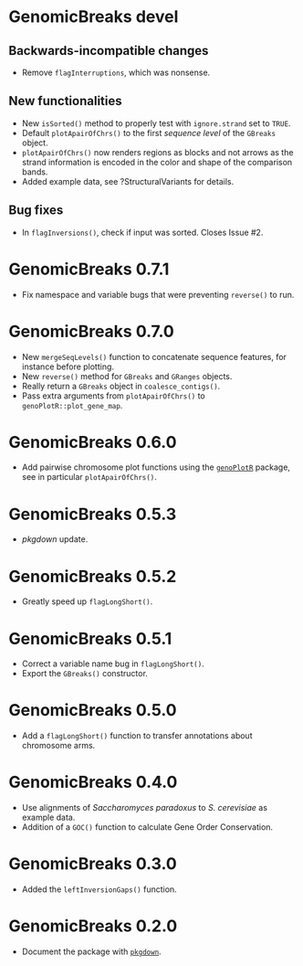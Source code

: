 # GenomicBreaks devel

## Backwards-incompatible changes

* Remove `flagInterruptions`, which was nonsense.

## New functionalities

* New `isSorted()` method to properly test with `ignore.strand` set to `TRUE`.
* Default `plotApairOfChrs()` to the first _sequence level_ of the `GBreaks` object.
* `plotApairOfChrs()` now renders regions as blocks and not arrows as the strand
  information is encoded in the color and shape of the comparison bands.
* Added example data, see ?StructuralVariants for details.

## Bug fixes

* In `flagInversions()`, check if input was sorted.  Closes Issue #2.

# GenomicBreaks 0.7.1

* Fix namespace and variable bugs that were preventing `reverse()` to run.

# GenomicBreaks 0.7.0

* New `mergeSeqLevels()` function to concatenate sequence features, for instance
  before plotting.
* New `reverse()` method for `GBreaks` and `GRanges` objects.
* Really return a `GBreaks` object in `coalesce_contigs()`.
* Pass extra arguments from `plotApairOfChrs()` to `genoPlotR::plot_gene_map`.

# GenomicBreaks 0.6.0

* Add pairwise chromosome plot functions using the
  [`genoPlotR`](http://genoplotr.r-forge.r-project.org) package,
  see in particular `plotApairOfChrs()`.

# GenomicBreaks 0.5.3

* _pkgdown_ update.

# GenomicBreaks 0.5.2

* Greatly speed up `flagLongShort()`.

# GenomicBreaks 0.5.1

* Correct a variable name bug in `flagLongShort()`.
* Export the `GBreaks()` constructor.

# GenomicBreaks 0.5.0

* Add a `flagLongShort()` function to transfer annotations about chromosome arms.

# GenomicBreaks 0.4.0

* Use alignments of _Saccharomyces paradoxus_ to _S. cerevisiae_ as example data.
* Addition of a `GOC()` function to calculate Gene Order Conservation.

# GenomicBreaks 0.3.0

* Added the `leftInversionGaps()` function.

# GenomicBreaks 0.2.0

* Document the package with [`pkgdown`](https://pkgdown.r-lib.org/).
